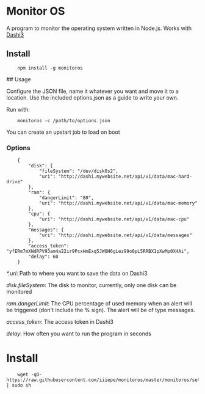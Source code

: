 # Monitor OS
A program to monitor the operating system written in Node.js. Works with [Dashi3](https://github.com/iiiepe/dashi3)

## Install

		npm install -g monitoros

## Usage

Configure the JSON file, name it whatever you want and move it to a location. Use the included options.json as a guide to write your own.

Run with:
		
		monitoros -c /path/to/options.json

You can create an upstart job to load on boot

### Options

		{
			"disk": {
				"fileSystem": "/dev/disk0s2",
				"uri": "http://dashi.mywebsite.net/api/v1/data/mac-hard-drive"
			},
			"ram": {
				"dangerLimit": "80",
				"uri": "http://dashi.mywebsite.net/api/v1/data/mac-memory"
			},
			"cpu": {
				"uri": "http://dashi.mywebsite.net/api/v1/data/mac-cpu"
			},
			"messages": {
				"uri": "http://dashi.mywebsite.net/api/v1/data/messages"
			},
			"access_token": "yfERm7mXNdRPV93am4a22ir9PcxHmExq5JW0H6gLez99o0pL5RRBX1pXwMp0X4Ai",
			"delay": 60
		}

_*.uri_: Path to where you want to save the data on Dashi3

_disk.fileSystem_: The disk to monitor, currently, only one disk can be monitored

_ram.dangerLimit_: The CPU percentage of used memory when an alert will be triggered (don't include the % sign). The alert will be of type messages.

_access_token_: The access token in Dashi3

_delay_: How often you want to run the program in seconds

# Install

		wget -qO- https://raw.githubusercontent.com/iiiepe/monitoros/master/monitoros/setup | sudo sh